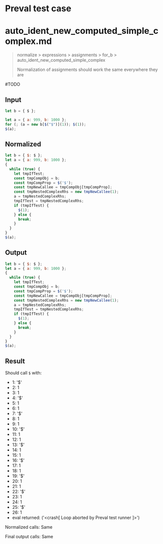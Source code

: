 # Preval test case

# auto_ident_new_computed_simple_complex.md

> normalize > expressions > assignments > for_b > auto_ident_new_computed_simple_complex
>
> Normalization of assignments should work the same everywhere they are

#TODO

## Input

`````js filename=intro
let b = { $ };

let a = { a: 999, b: 1000 };
for (; (a = new b[$("$")](1)); $(1));
$(a);
`````

## Normalized

`````js filename=intro
let b = { $: $ };
let a = { a: 999, b: 1000 };
{
  while (true) {
    let tmpIfTest;
    const tmpCompObj = b;
    const tmpCompProp = $('$');
    const tmpNewCallee = tmpCompObj[tmpCompProp];
    const tmpNestedComplexRhs = new tmpNewCallee(1);
    a = tmpNestedComplexRhs;
    tmpIfTest = tmpNestedComplexRhs;
    if (tmpIfTest) {
      $(1);
    } else {
      break;
    }
  }
}
$(a);
`````

## Output

`````js filename=intro
let b = { $: $ };
let a = { a: 999, b: 1000 };
{
  while (true) {
    let tmpIfTest;
    const tmpCompObj = b;
    const tmpCompProp = $('$');
    const tmpNewCallee = tmpCompObj[tmpCompProp];
    const tmpNestedComplexRhs = new tmpNewCallee(1);
    a = tmpNestedComplexRhs;
    tmpIfTest = tmpNestedComplexRhs;
    if (tmpIfTest) {
      $(1);
    } else {
      break;
    }
  }
}
$(a);
`````

## Result

Should call `$` with:
 - 1: '$'
 - 2: 1
 - 3: 1
 - 4: '$'
 - 5: 1
 - 6: 1
 - 7: '$'
 - 8: 1
 - 9: 1
 - 10: '$'
 - 11: 1
 - 12: 1
 - 13: '$'
 - 14: 1
 - 15: 1
 - 16: '$'
 - 17: 1
 - 18: 1
 - 19: '$'
 - 20: 1
 - 21: 1
 - 22: '$'
 - 23: 1
 - 24: 1
 - 25: '$'
 - 26: 1
 - eval returned: ('<crash[ Loop aborted by Preval test runner ]>')

Normalized calls: Same

Final output calls: Same
